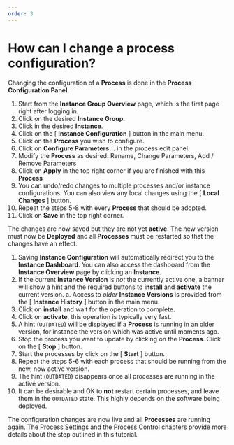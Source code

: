 ```yaml
---
order: 3
---
```

# How can I change a process configuration?

Changing the configuration of a **Process** is done in the **Process Configuration Panel**:

1. Start from the **Instance Group Overview** page, which is the first page right after logging in.
2. Click on the desired **Instance Group**.
3. Click in the desired **Instance**.
4. Click on the [ **Instance Configuration** ] button in the main menu.
5. Click on the **Process** you wish to configure.
6. Click on **Configure Parameters...** in the process edit panel.
7. Modify the **Process** as desired: Rename, Change Parameters, Add / Remove Parameters
8. Click on **Apply** in the top right corner if you are finished with this **Process**
9. You can undo/redo changes to multiple processes and/or instance configurations. You can also view any local changes using the [ **Local Changes** ] button.
10. Repeat the steps 5-8 with every **Process** that should be adopted.
11. Click on **Save** in the top right corner.
 
The changes are now saved but they are not yet **active**. The new version must now be **Deployed** and all **Processes** must be restarted so that the changes have an effect.

1. Saving **Instance Configuration** will automatically redirect you to the **Instance Dashboard**. You can also access the dashboard from the **Instance Overview** page by clicking an **Instance**.
2. If the current **Instance Version** is _not_ the currently active one, a banner will show a hint and the required buttons to **install** and **activate** the current version.
    a. Access to _older_ **Instance Versions** is provided from the [ **Instance History** ] button in the main menu.
3. Click on **install** and wait for the operation to complete.
4. Click on **activate**, this operation is typically very fast.
5. A hint (`OUTDATED`) will be displayed if a **Process** is running in an older version, for instance the version which was active until moments ago.
6. Stop the process you want to update by clicking on the **Process**. Click on the [ **Stop** ] button.
7. Start the processes by click on the [ **Start** ] button.
8. Repeat the steps 5-6 with each process that should be running from the new, now active version.
9. The hint (`OUTDATED`) disappears once all processes are running in the active version.
10. It can be desirable and OK to **not** restart certain processes, and leave them in the `OUTDATED` state. This highly depends on the software being deployed.

The configuration changes are now live and all **Processes** are running again. The [Process Settings](/user/instance/#process-settings) and the [Process Control](/user/processcontrol/#process-control) chapters provide more details about the step outlined in this tutorial.
 